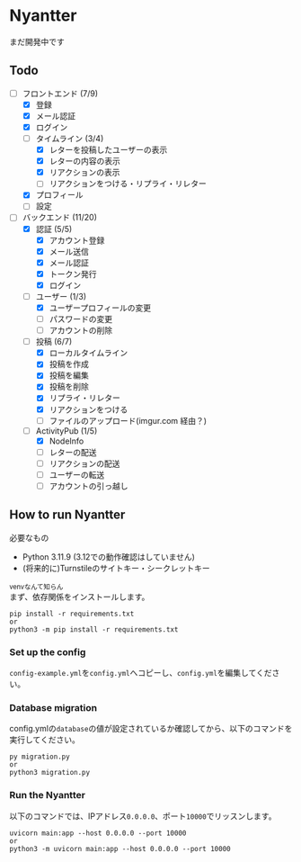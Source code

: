 # Nyantter
まだ開発中です
## Todo
- [ ] フロントエンド (7/9)
    - [x] 登録
    - [x] メール認証
    - [x] ログイン
    - [ ] タイムライン (3/4)
        - [x] レターを投稿したユーザーの表示
        - [x] レターの内容の表示
        - [x] リアクションの表示
        - [ ] リアクションをつける・リプライ・リレター
    - [x] プロフィール
    - [ ] 設定
- [ ] バックエンド (11/20)
    - [x] 認証 (5/5)
        - [x] アカウント登録
        - [x] メール送信
        - [x] メール認証
        - [x] トークン発行
        - [x] ログイン
    - [ ] ユーザー (1/3)
        - [x] ユーザープロフィールの変更
        - [ ] パスワードの変更
        - [ ] アカウントの削除
    - [ ] 投稿 (6/7)
        - [x] ローカルタイムライン
        - [x] 投稿を作成
        - [x] 投稿を編集
        - [x] 投稿を削除
        - [x] リプライ・リレター
        - [x] リアクションをつける
        - [ ] ファイルのアップロード(imgur.com 経由？)
    - [ ] ActivityPub (1/5)
        - [x] NodeInfo
        - [ ] レターの配送
        - [ ] リアクションの配送
        - [ ] ユーザーの転送
        - [ ] アカウントの引っ越し
## How to run Nyantter
必要なもの

- Python 3.11.9 (3.12での動作確認はしていません)
- (将来的に)Turnstileのサイトキー・シークレットキー

<small>venvなんて知らん</small>  
まず、依存関係をインストールします。
```
pip install -r requirements.txt
or
python3 -m pip install -r requirements.txt
```
### Set up the config
`config-example.yml`を`config.yml`へコピーし、`config.yml`を編集してください。
### Database migration
config.ymlの`database`の値が設定されているか確認してから、以下のコマンドを実行してください。
```
py migration.py
or
python3 migration.py
```
### Run the Nyantter
以下のコマンドでは、IPアドレス`0.0.0.0`、ポート`10000`でリッスンします。
```
uvicorn main:app --host 0.0.0.0 --port 10000
or
python3 -m uvicorn main:app --host 0.0.0.0 --port 10000
```